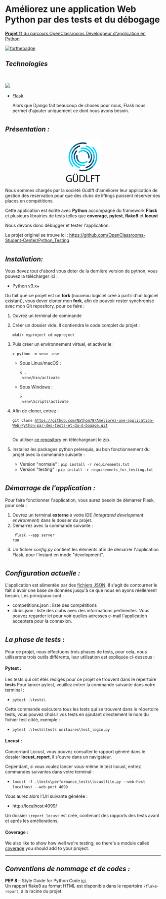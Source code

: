 # Améliorez une application Web Python par des tests et du débogage

[**Projet 11** du parcours OpenClassrooms Développeur d'application en Python](https://openclassrooms.com/fr/paths/518/projects/839/assignment)

[![forthebadge](https://forthebadge.com/images/badges/made-with-python.svg)](https://forthebadge.com)

## *Technologies*

<br>
<p>
<img src="https://skillicons.dev/icons?i=git,github,python,flask,&theme=dark">
</p> 

* [Flask](https://flask.palletsprojects.com/en/2.3.x/)

    Alors que Django fait beaucoup de choses pour nous, Flask nous permet d'ajouter uniquement ce dont nous avons besoin.
#
## *Présentation :*

<p align="center">
  <img src="./static/httpsuser.oc-static.comupload2020092216007798203635_P9.png" alt="Güdlft logo"/>
</p>

Nous sommes chargés par la société Güdlft d'améliorer leur application de gestion des reservation
pour que des clubs de liftings puissent réserver des places en compétitions.

Cette application est écrite avec **Python** accompagné du framework **Flask** et plusieurs librairies de tests
telles que **coverage**, **pytest**, **flake8** et **locust**

Nous devons donc débugger et tester l'application.

Le projet originel se trouve ici : https://github.com/OpenClassrooms-Student-Center/Python_Testing.
#
## *Installation:*
Vous devez tout d'abord vous doter de la dernière version de python, vous pouvez la télécharger ici :
* [Python v3.x+](https://www.python.org/downloads/)


     


Du fait que ce projet est un **fork** (nouveau logiciel créé à partir d'un logiciel existant), 
vous dever cloner mon **fork**, afin de pouvoir rester synchronisé avec mon Git repository, pour ce faire : 

1. Ouvrez un terminal de commande

2. Créer un dossier vide. Il contiendra le code complet du projet :<pre><code>mkdir myproject
cd myproject
</code></pre>

3. Puis créer un environnement virtuel, et activer le:<code><pre>
       > python -m venv .env</code></pre>

    * Sous Linux/macOS :<code><pre>$ . .venv/bin/activate</code></pre>
    * Sous Windows :
   <code><pre>> .venv\Scripts\activate</code></pre>

4. Afin de cloner, entrez : <pre><code>git clone https://github.com/Nathom78/Ameliorez-une-application-Web-Python-par-des-tests-et-du-d-bogage.git <br></code></pre>
Ou utiliser [ce repository](https://github.com/Nathom78/Ameliorez-une-application-Web-Python-par-des-tests-et-du-d-bogage.git) en téléchargeant le zip.<br>

5. Installez les packages python prérequis, au bon fonctionnement du projet avec la commande suivante :
   - Version "normale" : `pip install -r requirements.txt`
   - Version "testing" : `pip install -r requirements_for_testing.txt`

#
## *Démarrage de l'application :*
Pour faire fonctionner l'application, vous aurez besoin de démarrer Flask, pour cela :
1. Ouvrez un terminal **externe** à votre IDE *(integrated development environment)*
dans le dossier du projet.
2. Démarrez avec la commande suivante :<code><pre>
    flask --app server run
</code></pre>
3. Un fichier _config.py_ contient les éléments afin de démarrer l'application Flask, pour l'instant en mode "development".

#
## *Configuration actuelle :*
L'application est alimentée par des [fichiers JSON](https://www.tutorialspoint.com/json/json_quick_guide.htm). Il s'agit de contourner le fait d'avoir une base de données jusqu'à ce que nous en ayons réellement besoin. Les principaux sont :
* competitions.json : liste des compétitions
* clubs.json : liste des clubs avec des informations pertinentes. Vous pouvez regarder ici pour voir quelles adresses e-mail l'application acceptera pour la connexion.

#
## *La phase de tests :*
Pour ce projet, nous effectuons trois phases de tests, pour cela, nous utiliserons trois
outils différents, leur utilisation est expliquée ci-dessous :

#### Pytest :
Les tests qui ont étés rédigés pour ce projet se trouvent dans le répertoire **tests**
Pour lancer pytest, veuillez entrer la commande suivante dans votre terminal :

- `pytest .\tests\`

Cette commande exécutera tous les tests qui se trouvent dans le répertoire tests, vous pouvez
choisir vos tests en ajoutant directement le nom du fichier test ciblé, exemple :
- `pytest .\tests\tests unitaires\test_login.py`

#### Locust :

Concernant Locust, vous pouvez consulter le rapport généré dans le dossier **locust_report**, 
il s'ouvre dans un navigateur.

Cependant, si vous voulez lancer vous-même le test locust, entrez commandes suivantes dans votre terminal :

- `locust -f .\tests\performance_tests\locustfile.py --web-host localhost --web-port 4099`

Vous aurez alors l'Url suivante générée : 
 - http://localhost:4099/

Un dossier `\report_locust` est créé, contenant des rapports des tests avant et aprés les améliorations, 



#### Coverage :

We also like to show how well we're testing, so there's a module called 
    [coverage](https://coverage.readthedocs.io/en/coverage-5.1/) you should add to your project.

***
## *Conventions de nommage et de codes :*

**PEP 8** – Style Guide for Python Code <a href="https://peps.python.org/pep-0008/">ici</a>.</br>
Un rapport flake8 au format HTML est disponible dans le repertoire `\flake-report`, à la racine du projet.